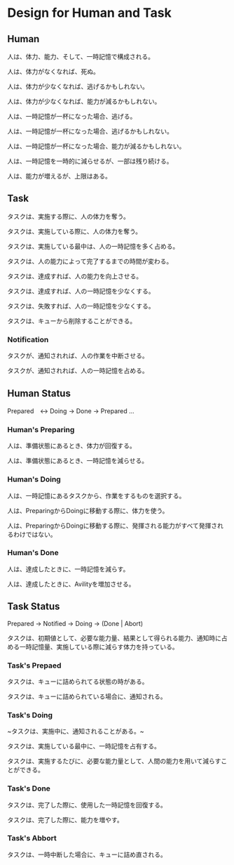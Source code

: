 # Design for Human and Task

## Human

人は、体力、能力、そして、一時記憶で構成される。

人は、体力がなくなれば、死ぬ。

人は、体力が少なくなれば、逃げるかもしれない。

人は、体力が少なくなれば、能力が減るかもしれない。

人は、一時記憶が一杯になった場合、逃げる。

人は、一時記憶が一杯になった場合、逃げるかもしれない。

人は、一時記憶が一杯になった場合、能力が減るかもしれない。

人は、一時記憶を一時的に減らせるが、一部は残り続ける。

人は、能力が増えるが、上限はある。

## Task

タスクは、実施する際に、人の体力を奪う。

タスクは、実施している際に、人の体力を奪う。

タスクは、実施している最中は、人の一時記憶を多く占める。

タスクは、人の能力によって完了するまでの時間が変わる。

タスクは、達成すれば、人の能力を向上させる。

タスクは、達成すれば、人の一時記憶を少なくする。

タスクは、失敗すれば、人の一時記憶を少なくする。

タスクは、キューから削除することができる。

### Notification

タスクが、通知されれば、人の作業を中断させる。

タスクが、通知されれば、人の一時記憶を占める。

## Human Status

Prepared　<-> Doing -> Done -> Prepared ...

### Human's Preparing

人は、準備状態にあるとき、体力が回復する。

人は、準備状態にあるとき、一時記憶を減らせる。

### Human's Doing

人は、一時記憶にあるタスクから、作業をするものを選択する。

人は、PreparingからDoingに移動する際に、体力を使う。

人は、PreparingからDoingに移動する際に、発揮される能力がすべて発揮されるわけではない。

### Human's Done

人は、達成したときに、一時記憶を減らす。

人は、達成したときに、Avilityを増加させる。

## Task Status

Prepared -> Notified -> Doing -> (Done | Abort)

タスクは、初期値として、必要な能力量、結果として得られる能力、通知時に占める一時記憶量、実施している際に減らす体力を持っている。

### Task's Prepaed

タスクは、キューに詰められてる状態の時がある。

タスクは、キューに詰められている場合に、通知される。

### Task's Doing

~タスクは、実施中に、通知されることがある。~

タスクは、実施している最中に、一時記憶を占有する。

タスクは、実施するたびに、必要な能力量として、人間の能力を用いて減らすことができる。

### Task's Done

タスクは、完了した際に、使用した一時記憶を回復する。

タスクは、完了した際に、能力を増やす。

### Task's Abbort

タスクは、一時中断した場合に、キューに詰め直される。
